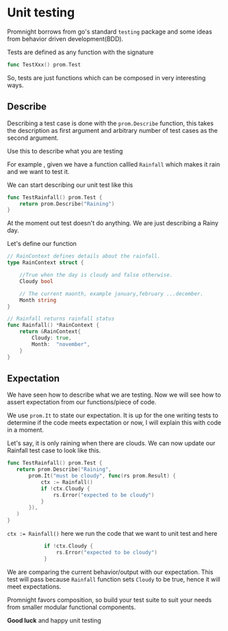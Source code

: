 # Unit testing

Promnight borrows from go's standard `testing` package and some ideas from behavior driven development(BDD).

Tests are defined as any function with the signature 

```go
func TestXxx() prom.Test
```

So, tests are just functions which can be composed in very interesting ways.

## Describe
Describing a test case is done with the `prom.Describe` function, this takes
the description as first argument and arbitrary number of test cases as the
second argument.

Use this to describe what you are testing

For example , given we have a function callled `Rainfall` which makes it rain
and we want to test it.

We can start describing our unit test like this

```go
func TestRainfall() prom.Test {
	return prom.Describe("Raining")
}
```

At the moment out test doesn't do anything. We are just describing a Rainy day.

Let's define our function

```go
// RainContext defines details about the rainfall.
type RainContext struct {

	//True when the day is cloudy and false otherwise.
	Cloudy bool

	// The current maonth, example january,february ...december.
	Month string
}

// Rainfall returns rainfall status
func Rainfall() *RainContext {
	return &RainContext{
		Cloudy: true,
		Month:  "november",
	}
}
```


## Expectation
We have seen how to describe what we are testing. Now we will see how to assert
expectation from our functions/piece of code.

We use `prom.It` to state our expectation. It is up for the one writing tests
to determine if the code meets expectation or now, I will explain this with
code in a moment.

 Let's say, it is only raining when there are clouds. We can now update our
 Rainfall test case to look like this.

 ```go
 func TestRainfall() prom.Test {
	return prom.Describe("Raining",
		prom.It("must be cloudy", func(rs prom.Result) {
			ctx := Rainfall()
			if !ctx.Cloudy {
				rs.Error("expected to be cloudy")
			}
		}),
	)
}
```

`ctx := Rainfall()`  here we run the code that we want to unit test and here

```go
			if !ctx.Cloudy {
				rs.Error("expected to be cloudy")
            }
```
We are comparing the current behavior/output with our expectation. This test will pass because `Rainfall` function sets `Cloudy` to be true, hence it will meet expectations.

Promnight favors composition, so build your test suite to suit your needs from
smaller modular functional components.

__Good  luck__ and happy unit testing

